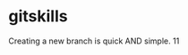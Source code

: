 <!--
 * @Author: your name
 * @Date: 2022-02-15 14:15:31
<<<<<<< HEAD
 * @LastEditTime: 2022-02-15 15:35:38
=======
 * @LastEditTime: 2022-02-15 14:36:18
>>>>>>> feature1
 * @LastEditors: Please set LastEditors
 * @Description: 打开koroFileHeader查看配置 进行设置: https://github.com/OBKoro1/koro1FileHeader/wiki/%E9%85%8D%E7%BD%AE
 * @FilePath: \testd:\workSpace\tset1\gitskills\README.md
-->
# gitskills
Creating a new branch is quick AND simple.
11